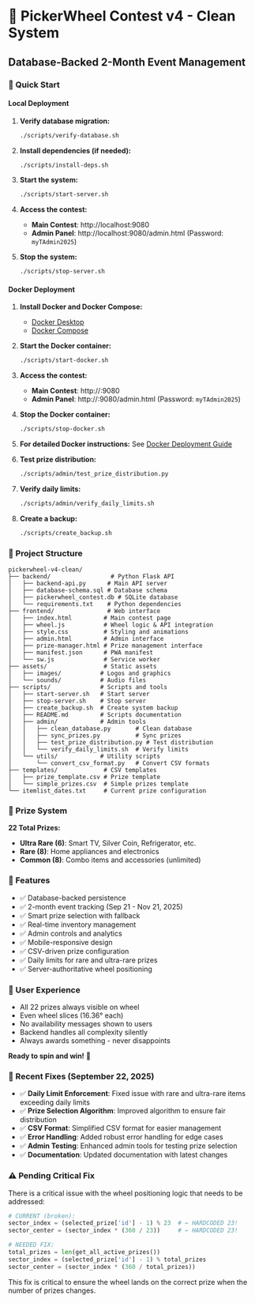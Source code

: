 # 🎯 PickerWheel Contest v4 - Clean System

## Database-Backed 2-Month Event Management

### 🚀 Quick Start

#### Local Deployment

1. **Verify database migration:**
   ```bash
   ./scripts/verify-database.sh
   ```

2. **Install dependencies (if needed):**
   ```bash
   ./scripts/install-deps.sh
   ```

3. **Start the system:**
   ```bash
   ./scripts/start-server.sh
   ```

4. **Access the contest:**
   - **Main Contest**: http://localhost:9080
   - **Admin Panel**: http://localhost:9080/admin.html (Password: `myTAdmin2025`)

5. **Stop the system:**
   ```bash
   ./scripts/stop-server.sh
   ```

#### Docker Deployment

1. **Install Docker and Docker Compose:**
   - [Docker Desktop](https://www.docker.com/products/docker-desktop)
   - [Docker Compose](https://docs.docker.com/compose/install/)

2. **Start the Docker container:**
   ```bash
   ./scripts/start-docker.sh
   ```

3. **Access the contest:**
   - **Main Contest**: http://<your-ip-address>:9080
   - **Admin Panel**: http://<your-ip-address>:9080/admin.html (Password: `myTAdmin2025`)

4. **Stop the Docker container:**
   ```bash
   ./scripts/stop-docker.sh
   ```

5. **For detailed Docker instructions:**
   See [Docker Deployment Guide](DOCKER_DEPLOYMENT.md)

6. **Test prize distribution:**
   ```bash
   ./scripts/admin/test_prize_distribution.py
   ```

7. **Verify daily limits:**
   ```bash
   ./scripts/admin/verify_daily_limits.sh
   ```

8. **Create a backup:**
   ```bash
   ./scripts/create_backup.sh
   ```

### 📁 Project Structure

```
pickerwheel-v4-clean/
├── backend/                 # Python Flask API
│   ├── backend-api.py      # Main API server
│   ├── database-schema.sql # Database schema
│   ├── pickerwheel_contest.db # SQLite database
│   └── requirements.txt    # Python dependencies
├── frontend/               # Web interface
│   ├── index.html         # Main contest page
│   ├── wheel.js           # Wheel logic & API integration
│   ├── style.css          # Styling and animations
│   ├── admin.html         # Admin interface
│   ├── prize-manager.html # Prize management interface
│   ├── manifest.json      # PWA manifest
│   └── sw.js              # Service worker
├── assets/                # Static assets
│   ├── images/           # Logos and graphics
│   └── sounds/           # Audio files
├── scripts/              # Scripts and tools
│   ├── start-server.sh   # Start server
│   ├── stop-server.sh    # Stop server
│   ├── create_backup.sh  # Create system backup
│   ├── README.md         # Scripts documentation
│   ├── admin/            # Admin tools
│   │   ├── clean_database.py       # Clean database
│   │   ├── sync_prizes.py          # Sync prizes
│   │   ├── test_prize_distribution.py # Test distribution
│   │   └── verify_daily_limits.sh  # Verify limits
│   └── utils/            # Utility scripts
│       └── convert_csv_format.py   # Convert CSV formats
├── templates/             # CSV templates
│   ├── prize_template.csv # Prize template
│   └── simple_prizes.csv  # Simple prizes template
└── itemlist_dates.txt     # Current prize configuration
```

### 🎁 Prize System

**22 Total Prizes:**
- **Ultra Rare (6)**: Smart TV, Silver Coin, Refrigerator, etc.
- **Rare (8)**: Home appliances and electronics
- **Common (8)**: Combo items and accessories (unlimited)

### 🔧 Features

- ✅ Database-backed persistence
- ✅ 2-month event tracking (Sep 21 - Nov 21, 2025)
- ✅ Smart prize selection with fallback
- ✅ Real-time inventory management
- ✅ Admin controls and analytics
- ✅ Mobile-responsive design
- ✅ CSV-driven prize configuration
- ✅ Daily limits for rare and ultra-rare prizes
- ✅ Server-authoritative wheel positioning

### 🎯 User Experience

- All 22 prizes always visible on wheel
- Even wheel slices (16.36° each)
- No availability messages shown to users
- Backend handles all complexity silently
- Always awards something - never disappoints

**Ready to spin and win!** 🎱

### 🔧 Recent Fixes (September 22, 2025)

- ✅ **Daily Limit Enforcement**: Fixed issue with rare and ultra-rare items exceeding daily limits
- ✅ **Prize Selection Algorithm**: Improved algorithm to ensure fair distribution
- ✅ **CSV Format**: Simplified CSV format for easier management
- ✅ **Error Handling**: Added robust error handling for edge cases
- ✅ **Admin Testing**: Enhanced admin tools for testing prize selection
- ✅ **Documentation**: Updated documentation with latest changes

### ⚠️ Pending Critical Fix

There is a critical issue with the wheel positioning logic that needs to be addressed:

```python
# CURRENT (broken):
sector_index = (selected_prize['id'] - 1) % 23  # ← HARDCODED 23!
sector_center = (sector_index * (360 / 23))     # ← HARDCODED 23!

# NEEDED FIX:
total_prizes = len(get_all_active_prizes())
sector_index = (selected_prize['id'] - 1) % total_prizes  
sector_center = (sector_index * (360 / total_prizes))
```

This fix is critical to ensure the wheel lands on the correct prize when the number of prizes changes.
